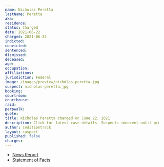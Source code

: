 ```yaml
---
name: Nicholas Peretta
lastName: Peretta
aka:
residence:
status: Charged
date: 2021-06-22
charged: 2021-06-22
indicted:
convicted:
sentenced:
dismissed:
deceased:
age:
occupation:
affiliations:
jurisdiction: Federal
image: /images/preview/nicholas-peretta.jpg
suspect: nicholas-peretta.jpg
booking:
courtroom:
courthouse:
raid:
perpwalk:
quote:
title: Nicholas Peretta charged on June 22, 2021
description: Click for latest case details. Suspects innocent until proven guilty.
author: seditiontrack
layout: suspect
published: false
charges:
---
```


- [News Report]()
- [Statement of Facts](https://www.justice.gov/usao-dc/case-multi-defendant/file/1412486/download)
